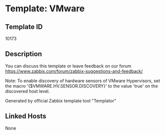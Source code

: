 # Template: VMware

## Template ID
10173

## Description
You can discuss this template or leave feedback on our forum https://www.zabbix.com/forum/zabbix-suggestions-and-feedback/

Note: To enable discovery of hardware sensors of VMware Hypervisors, set the macro '{$VMWARE.HV.SENSOR.DISCOVERY}' to the value 'true' on the discovered host level.

Generated by official Zabbix template tool "Templator"

## Linked Hosts
None

